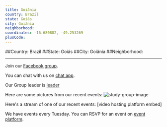 ```yaml
---
title: Goiânia
country: Brazil
state: Goiás
city: Goiânia
neighborhood: 
coordinates: -16.680882, -49.253269
plusCode:
---
```


##Country: Brazil
##State: Goiás
##City: Goiânia
##Neighborhood: 
*****
Join our [Facebook group](https://www.facebook.com/groups/free.code.camp.goiania).

You can chat with us on [chat app]().

Our Group leader is [leader]()

Here are some pictures from our recent events:
![study-group-image]()

Here's a stream of one of our recent events:
[video hosting platform embed]

We have events every Tuesday. You can RSVP for an event on [event platform]().
